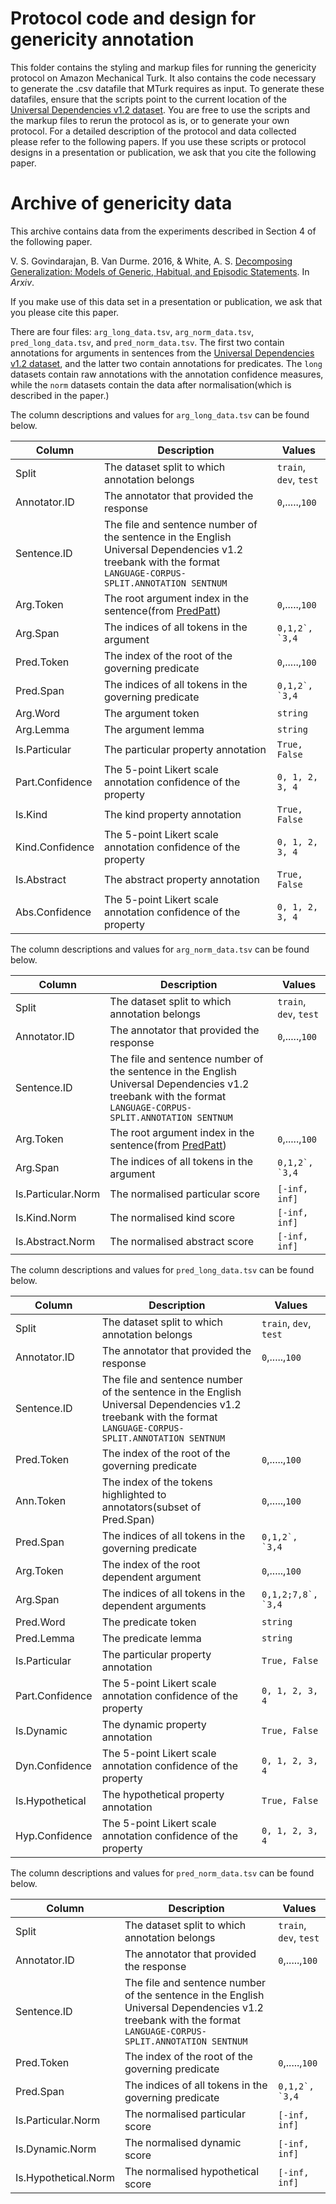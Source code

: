 # Protocol code and design for genericity annotation

This folder contains the styling and markup files for running the genericity protocol on Amazon Mechanical Turk. It also contains the code necessary to generate the .csv datafile that MTurk requires as input. To generate these datafiles, ensure that the scripts point to the current location of the [Universal Dependencies v1.2 dataset](https://github.com/UniversalDependencies/UD_English-EWT/releases/tag/r1.2). You are free to use the scripts and the markup files to rerun the protocol as is, or to generate your own protocol. For a detailed description of the protocol and data collected please refer to the following papers. If you use these scripts or protocol designs  in a presentation or publication, we ask that you cite the following paper.

# Archive of genericity data

This archive contains data from the experiments described in Section 4 of the following paper.

V. S. Govindarajan, B. Van Durme. 2016, & White, A. S. [Decomposing Generalization: Models of Generic, Habitual, and Episodic Statements](). In *Arxiv*.

If you make use of this data set in a presentation or publication, we ask that you please cite this paper.

There are four files: `arg_long_data.tsv`, `arg_norm_data.tsv`, `pred_long_data.tsv`, and `pred_norm_data.tsv`. The first two contain annotations for arguments in sentences from the [Universal Dependencies v1.2 dataset](https://github.com/UniversalDependencies/UD_English-EWT/releases/tag/r1.2), and the latter two contain annotations for predicates. The `long` datasets contain raw annotations with the annotation confidence measures, while the `norm` datasets contain the data after normalisation(which is described in the paper.)

The column descriptions and values for `arg_long_data.tsv` can be found below.

| Column            | Description       | Values            |
|-------------------|-------------------|-------------------|
| Split | The dataset split to which annotation belongs | `train`, `dev`, `test` |
| Annotator.ID | The annotator that provided the response | `0`,.....,`100` |
| Sentence.ID | The file and sentence number of the sentence in the English Universal Dependencies v1.2 treebank with the format `LANGUAGE-CORPUS-SPLIT.ANNOTATION SENTNUM` |  |
| Arg.Token | The root argument index in the sentence(from [PredPatt]()) | `0`,.....,`100` |
| Arg.Span | The indices of all tokens in the argument | ``0,1,2`, `3,4`` |
| Pred.Token | The index of the root of the governing predicate | `0`,.....,`100` |
| Pred.Span | The indices of all tokens in the governing predicate | ``0,1,2`, `3,4`` |
| Arg.Word | The argument token | `string` |
| Arg.Lemma | The argument lemma | `string` |
| Is.Particular | The particular property annotation | `True, False` |
| Part.Confidence | The 5-point Likert scale annotation confidence of the property | `0, 1, 2, 3, 4` |
| Is.Kind | The kind property annotation | `True, False` |
| Kind.Confidence | The 5-point Likert scale annotation confidence of the property | `0, 1, 2, 3, 4` |
| Is.Abstract | The abstract property annotation | `True, False` |
| Abs.Confidence | The 5-point Likert scale annotation confidence of the property | `0, 1, 2, 3, 4` |


The column descriptions and values for `arg_norm_data.tsv` can be found below.

| Column            | Description       | Values            |
|-------------------|-------------------|-------------------|
| Split | The dataset split to which annotation belongs | `train`, `dev`, `test` |
| Annotator.ID | The annotator that provided the response | `0`,.....,`100` |
| Sentence.ID | The file and sentence number of the sentence in the English Universal Dependencies v1.2 treebank with the format `LANGUAGE-CORPUS-SPLIT.ANNOTATION SENTNUM` |  |
| Arg.Token | The root argument index in the sentence(from [PredPatt]()) | `0`,.....,`100` |
| Arg.Span | The indices of all tokens in the argument | ``0,1,2`, `3,4`` |
| Is.Particular.Norm | The normalised particular score | `[-inf, inf]` |
| Is.Kind.Norm | The normalised kind score | `[-inf, inf]` |
| Is.Abstract.Norm | The normalised abstract score | `[-inf, inf]` |

The column descriptions and values for `pred_long_data.tsv` can be found below.

| Column            | Description       | Values            |
|-------------------|-------------------|-------------------|
| Split | The dataset split to which annotation belongs | `train`, `dev`, `test` |
| Annotator.ID | The annotator that provided the response | `0`,.....,`100` |
| Sentence.ID | The file and sentence number of the sentence in the English Universal Dependencies v1.2 treebank with the format `LANGUAGE-CORPUS-SPLIT.ANNOTATION SENTNUM` |  |
| Pred.Token | The index of the root of the governing predicate | `0`,.....,`100` |
| Ann.Token | The index of the tokens highlighted to annotators(subset of Pred.Span) | `0`,.....,`100` |
| Pred.Span | The indices of all tokens in the governing predicate | ``0,1,2`, `3,4`` |
| Arg.Token | The index of the root dependent argument | `0`,.....,`100` |
| Arg.Span | The indices of all tokens in the dependent arguments | ``0,1,2;7,8`, `3,4`` |
| Pred.Word | The predicate token | `string` |
| Pred.Lemma | The predicate lemma | `string` |
| Is.Particular | The particular property annotation | `True, False` |
| Part.Confidence | The 5-point Likert scale annotation confidence of the property | `0, 1, 2, 3, 4` |
| Is.Dynamic | The dynamic property annotation | `True, False` |
| Dyn.Confidence | The 5-point Likert scale annotation confidence of the property | `0, 1, 2, 3, 4` |
| Is.Hypothetical | The hypothetical property annotation | `True, False` |
| Hyp.Confidence | The 5-point Likert scale annotation confidence of the property | `0, 1, 2, 3, 4` |

The column descriptions and values for `pred_norm_data.tsv` can be found below.

| Column            | Description       | Values            |
|-------------------|-------------------|-------------------|
| Split | The dataset split to which annotation belongs | `train`, `dev`, `test` |
| Annotator.ID | The annotator that provided the response | `0`,.....,`100` |
| Sentence.ID | The file and sentence number of the sentence in the English Universal Dependencies v1.2 treebank with the format `LANGUAGE-CORPUS-SPLIT.ANNOTATION SENTNUM` |  |
| Pred.Token | The index of the root of the governing predicate | `0`,.....,`100` |
| Pred.Span | The indices of all tokens in the governing predicate | ``0,1,2`, `3,4`` |
| Is.Particular.Norm | The normalised particular score | `[-inf, inf]` |
| Is.Dynamic.Norm | The normalised dynamic score | `[-inf, inf]` |
| Is.Hypothetical.Norm | The normalised hypothetical score | `[-inf, inf]` |
